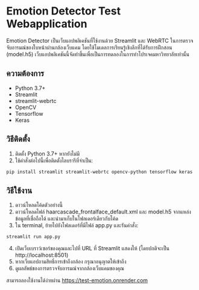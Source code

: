 # Emotion Detector Test Webapplication

Emotion Detector เป็นเว็บแอปพลิเคชันที่ใช้งานด้วย Streamlit และ WebRTC ในการตรวจจับอารมณ์ของใบหน้าผ่านกล้องเว็บแคม โดยใช้โมเดลการเรียนรู้เชิงลึกที่ได้รับการฝึกสอน (model.h5)
เว็บแอปพลิเคชันนี้จัดทำขึ้นเพื่อเป็นการทดลองในการทำโปรเจคมหาวิทยาลัยเท่านั้น

## ความต้องการ

- Python 3.7+
- Streamlit
- streamlit-webrtc
- OpenCV
- Tensorflow
- Keras

## วิธีติดตั้ง

1. ติดตั้ง Python 3.7+ หากยังไม่มี
2. ใช้คำสั่งต่อไปนี้เพื่อติดตั้งไลบรารีที่จำเป็น:

```bash
pip install streamlit streamlit-webrtc opencv-python tensorflow keras
```

## วิธีใช้งาน

1. ดาวน์โหลดโค้ดตัวอย่างนี้
2. ดาวน์โหลดไฟล์ haarcascade_frontalface_default.xml และ model.h5 จากแหล่งข้อมูลที่เชื่อถือได้ และนำมาเก็บในโฟลเดอร์เดียวกับโค้ด
3. ใน terminal, ย้ายไปยังโฟลเดอร์ที่มีไฟล์ app.py และรันคำสั่ง:

```bash
streamlit run app.py
```

4. เปิดเว็บเบราว์เซอร์ของคุณและไปที่ URL ที่ Streamlit แสดงให้ (โดยปกติจะเป็น http://localhost:8501)
5. หากเว็บแอปถามสิทธิ์การเข้าถึงกล้อง กรุณาอนุญาตให้เข้าถึง
6. ดูผลลัพธ์ของการตรวจจับอารมณ์จากกล้องเว็บแคมของคุณ


สามารถลองใช้งานได้ง่ายผ่าน https://test-emotion.onrender.com
